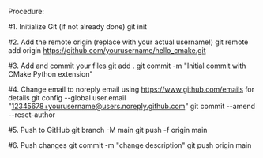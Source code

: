 Procedure:

#1. Initialize Git (if not already done)
git init

#2. Add the remote origin (replace with your actual username!)
git remote add origin https://github.com/yourusername/hello_cmake.git

#3. Add and commit your files
git add .
git commit -m "Initial commit with CMake Python extension"

#4. Change email to noreply email using https://www.github.com/emails for details
git config --global user.email "12345678+yourusername@users.noreply.github.com"
git commit --amend --reset-author

#5. Push to GitHub
git branch -M main
git push -f origin main

#6. Push changes
git commit -m "change description"
git push origin main
